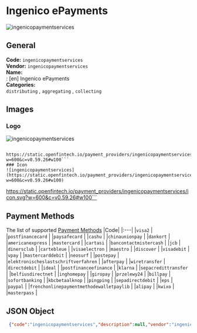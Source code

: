 # Ingenico ePayments 
![ingenicopaymentservices](https://static.openfintech.io/payment_providers/ingenicopaymentservices/logo.svg?w=600&c=v0.59.26#w100)  
## General 
**Code:** `ingenicopaymentservices`  
**Vendor:** `ingenicopaymentservices`  
**Name:**  
:	[en] Ingenico ePayments  
**Categories:**  
`distributing`  , `aggregating`  , `collecting`  
## Images 
### Logo 
![ingenicopaymentservices](https://static.openfintech.io/payment_providers/ingenicopaymentservices/logo.svg?w=600&c=v0.59.26#w100)  
```
 https://static.openfintech.io/payment_providers/ingenicopaymentservices/logo.svg?w=600&c=v0.59.26#w100```  
### Icon 
![ingenicopaymentservices](https://static.openfintech.io/payment_providers/ingenicopaymentservices/icon.svg?w=600&c=v0.59.26#w100)  
```
 https://static.openfintech.io/payment_providers/ingenicopaymentservices/icon.svg?w=600&c=v0.59.26#w100```  
## Payment Methods 
The list of supported  [Payment Methods](#) 
|Code| 
|:---| 
|`visa2` | 
|`postfinancecard` | 
|`paysafecard` | 
|`cashu` | 
|`chinaunionpay` | 
|`dankort` | 
|`americanexpress` | 
|`mastercard` | 
|`cartasi` | 
|`bancontactmistercash` | 
|`jcb` | 
|`dinersclub` | 
|`cartebleue` | 
|`visaelectron` | 
|`maestro` | 
|`discover` | 
|`visadebit` | 
|`vpay` | 
|`mastercarddebit` | 
|`neosurf` | 
|`postepay` | 
|`elektronischeslastschriftverfahren` | 
|`afterpay` | 
|`wiretransfer` | 
|`directdebit` | 
|`ideal` | 
|`postfinanceefinance` | 
|`klarna` | 
|`sepacredittransfer` | 
|`belfiusdirectnet` | 
|`inghomepay` | 
|`giropay` | 
|`przelewy24` | 
|`billpay` | 
|`sofortbanking` | 
|`kbcbetaalknop` | 
|`pingping` | 
|`sepadirectdebit` | 
|`eps` | 
|`paypal` | 
|`frenchonlinepaymentmethodewalletpaylib` | 
|`alipay` | 
|`kwixo` | 
|`masterpass` | 
 
## JSON Object 
```json
 {"code":"ingenicopaymentservices","description":null,"vendor":"ingenicopaymentservices","categories":["distributing","aggregating","collecting"],"countries":null,"payment_method":["visa2","postfinancecard","paysafecard","cashu","chinaunionpay","dankort","americanexpress","mastercard","cartasi","bancontactmistercash","jcb","dinersclub","cartebleue","visaelectron","maestro","discover","visadebit","vpay","mastercarddebit","neosurf","postepay","elektronischeslastschriftverfahren","afterpay","wiretransfer","directdebit","ideal","postfinanceefinance","klarna","sepacredittransfer","belfiusdirectnet","inghomepay","giropay","przelewy24","billpay","sofortbanking","kbcbetaalknop","pingping","sepadirectdebit","eps","paypal","frenchonlinepaymentmethodewalletpaylib","alipay","kwixo","masterpass"],"payout_method":null,"metadata":{"about_payments_code":"ingenicopaymentservices"},"name":{"en":"Ingenico ePayments"}}```  
